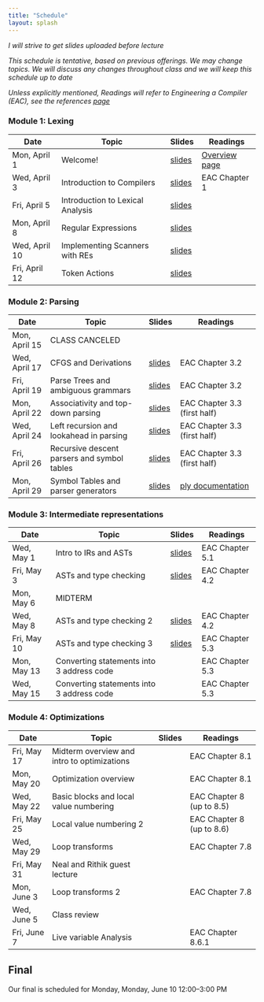 ```yaml
---
title: "Schedule"
layout: splash
---
```


_I will strive to get slides uploaded before lecture_

_This schedule is tentative, based on previous offerings. We may change topics. We will discuss any changes throughout class and we will keep this schedule up to date_

_Unless explicitly mentioned, Readings will refer to Engineering a Compiler (EAC), see the references [page](https://sorensenucsc.github.io/CSE110A-sp2024/references.html)_

### Module 1: Lexing

| Date             | Topic    | Slides |   Readings
|------------------|----------|--------|----------------
| Mon, April 1    | Welcome!                            | [slides](lectures/CSE110AApril1_sp2024.pdf) | [Overview page](https://sorensenucsc.github.io/CSE110A-sp2024/overview.html)
| Wed, April 3    | Introduction to Compilers           | [slides](lectures/CSE110AApril3_sp2024.pdf) | EAC Chapter 1
| Fri, April 5    | Introduction to Lexical Analysis    | [slides](lectures/CSE110AApril5_sp2024.pdf)  |
| Mon, April 8    | Regular Expressions                 | [slides](lectures/CSE110AApril8_sp2024.pdf) | 
| Wed, April 10   | Implementing Scanners with REs      | [slides](lectures/CSE110AApril10_sp2024.pdf) | 
| Fri, April 12   | Token Actions                       | [slides](lectures/CSE110AApril12_sp2024.pdf)  | 

### Module 2: Parsing

| Date             | Topic    | Slides |   Readings
|------------------|----------|--------|----------------
| Mon, April 15    | CLASS CANCELED                               | | 
| Wed, April 17    | CFGS and Derivations                         | [slides](lectures/CSE110AApril17_sp2024.pdf) | EAC Chapter 3.2
| Fri, April 19    | Parse Trees and ambiguous grammars           | [slides](lectures/CSE110AApril19_sp2024.pdf) | EAC Chapter 3.2
| Mon, April 22    | Associativity and top-down parsing           | [slides](lectures/CSE110AApril22_sp2024.pdf)  | EAC Chapter 3.3 (first half)
| Wed, April 24    | Left recursion and lookahead in parsing      | [slides](lectures/CSE110AApril24_sp2024.pdf)  | EAC Chapter 3.3 (first half)
| Fri, April 26    | Recursive descent parsers and symbol tables  | [slides](lectures/CSE110AApril26_sp2024.pdf)  | EAC Chapter 3.3 (first half)
| Mon, April 29    | Symbol Tables and parser generators          | [slides](lectures/CSE110AApril29_sp2024.pdf)  | [ply documentation](https://www.dabeaz.com/ply/ply.html)



### Module 3: Intermediate representations

| Date             | Topic    | Slides |   Readings
|------------------|----------|--------|----------------
| Wed, May 1       | Intro to IRs and ASTs                     | [slides](lectures/CSE110AMay1_sp2024.pdf) | EAC Chapter 5.1
| Fri, May 3       | ASTs and type checking                    | [slides](lectures/CSE110AMay3_sp2024.pdf)| EAC Chapter 4.2
| Mon, May 6       | MIDTERM                                   |  |
| Wed, May 8       | ASTs and type checking 2                   | [slides](lectures/CSE110AMay8_sp2024.pdf) | EAC Chapter 4.2
| Fri, May 10      | ASTs and type checking 3                  |  [slides](lectures/CSE110AMay10_sp2024.pdf) | EAC Chapter 5.3
| Mon, May 13      | Converting statements into 3 address code |  | EAC Chapter 5.3
| Wed, May 15      | Converting statements into 3 address code |  | EAC Chapter 5.3

### Module 4: Optimizations

| Date             | Topic    | Slides |   Readings
|------------------|----------|--------|----------------
| Fri, May 17      |  Midterm overview and intro to optimizations        |  | EAC Chapter 8.1
| Mon, May 20      |  Optimization overview                              |  | EAC Chapter 8.1
| Wed, May 22      |  Basic blocks and local value numbering             |  | EAC Chapter 8 (up to 8.5)
| Fri, May 25      |  Local value numbering 2                            |  | EAC Chapter 8 (up to 8.6)
| Wed, May 29      |  Loop transforms                                    |  | EAC Chapter 7.8
| Fri, May 31      |  Neal and Rithik guest lecture                      |  | 
| Mon, June 3      |  Loop transforms 2                                  |  | EAC Chapter 7.8
| Wed, June 5      |  Class review                                       |  | 
| Fri, June 7      |  Live variable Analysis                             |  | EAC Chapter 8.6.1

## Final

Our final is scheduled for Monday, 	Monday, June 10	12:00–3:00 PM
